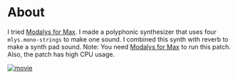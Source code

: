 # About

I tried [Modalys for Max](https://forum.ircam.fr/projects/detail/modalys/). I made a polyphonic synthesizer that uses four `mlys.mono-strings` to make one sound. I combined this synth with reverb to make a synth pad sound. Note: You need [Modalys for Max](https://forum.ircam.fr/projects/detail/modalys/) to run this patch. Also, the patch has high CPU usage.

[![movie](http://img.youtube.com/vi/bJw6tjol8Nk/0.jpg)](https://www.youtube.com/watch?v=bJw6tjol8Nk)
